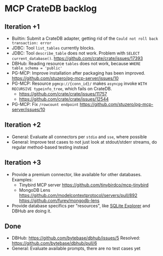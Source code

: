 # MCP CrateDB backlog

## Iteration +1
- Builtin: Submit a CrateDB adapter, getting rid of the
  `Could not roll back transaction: error`
- JDBC: Tool `list_tables` currently blocks.
- JDBC: Tool `describe_table` does not work.
  Problem with `SELECT current_database()`.
  https://github.com/crate/crate/issues/17393
- DBHub: Reading resource `tables` does not work,
  because `WHERE table_schema = 'public'`
- PG-MCP: Improve installation after packaging has been improved.
  https://github.com/stuzero/pg-mcp-server/issues/10
- PG-MCP: Resource `pgmcp://{conn_id}/` makes `asyncpg` invoke
  `WITH RECURSIVE typeinfo_tree`, which fails on CrateDB.
  - https://github.com/crate/crate/issues/11757
  - https://github.com/crate/crate/issues/12544
- PG-MCP: Fix `/rowcount endpoint`
  https://github.com/stuzero/pg-mcp-server/issues/10

## Iteration +2
- General: Evaluate all connectors per `stdio` and `sse`, where possible
- General: Improve test cases to not just look at stdout/stderr streams,
  do regular method-based testing instead

## Iteration +3
- Provide a premium connector, like available for other databases.
  Examples:
  - Tinybird MCP server
    https://github.com/tinybirdco/mcp-tinybird
  - MongoDB Lens
    https://github.com/modelcontextprotocol/servers/pull/892
    https://github.com/furey/mongodb-lens
- Provide database specifics per "resources", like [SQLite Explorer] and
  DBHub are doing it.

## Done
- DBHub: https://github.com/bytebase/dbhub/issues/5
  Resolved: https://github.com/bytebase/dbhub/pull/6
- General: Evaluate available prompts, there are no test cases yet


[SQLite Explorer]: https://github.com/modelcontextprotocol/python-sdk?tab=readme-ov-file#sqlite-explorer
